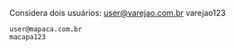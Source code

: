 Considera dois usuários:
    user@varejao.com.br
    varejao123

    user@mapaca.com.br
    macapa123